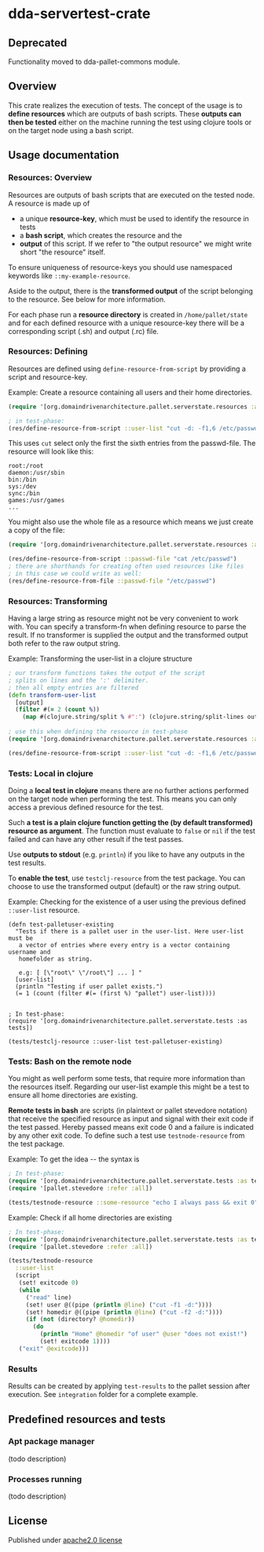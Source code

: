 # dda-servertest-crate

## Deprecated
Functionality moved to dda-pallet-commons module.

## Overview

This crate realizes the execution of tests. The concept of the usage is to __define resources__ which are outputs of bash scripts. These __outputs can then be tested__ either on the machine running the test using clojure tools or on the target node using a bash script.

## Usage documentation

### Resources: Overview

Resources are outputs of bash scripts that are executed on the tested node. A resource is made up of

  * a unique __resource-key__, which must be used to identify the resource in tests
  * a __bash script__, which creates the resource and the 
  * __output__ of this script. If we refer to "the output resource" we might write short "the resource" itself. 
  
To ensure uniqueness of resource-keys you should use namespaced keywords like `::my-example-resource`.

Aside to the output, there is the __transformed output__ of the script belonging to the resource. See below for more information.

For each phase run a __resource directory__ is created in `/home/pallet/state` and for each defined resource with a unique resource-key there will be a corresponding script (.sh) and output (.rc) file. 

### Resources: Defining 

Resources are defined using `define-resource-from-script` by providing a script and resource-key. 

Example: Create a resource containing all users and their home directories.

```clojure
(require '[org.domaindrivenarchitecture.pallet.serverstate.resources :as res])

; in test-phase:
(res/define-resource-from-script ::user-list "cut -d: -f1,6 /etc/passwd")
```

This uses `cut` select only the first the sixth entries from the passwd-file. The resource will look like this:
```
root:/root
daemon:/usr/sbin
bin:/bin
sys:/dev
sync:/bin
games:/usr/games
...
```

You might also use the whole file as a resource which means we just create a copy of the file:

```clojure
(require '[org.domaindrivenarchitecture.pallet.serverstate.resources :as res])

(res/define-resource-from-script ::passwd-file "cat /etc/passwd")
; there are shorthands for creating often used resources like files
; in this case we could write as well:
(res/define-resource-from-file ::passwd-file "/etc/passwd")
```

### Resources: Transforming 

Having a large string as resource might not be very convenient to work with. You can
specify a transform-fn when defining resource to parse the result. If no transformer
is supplied the output and the transformed output both refer to the raw output string.

Example: Transforming the user-list in a clojure structure

```clojure
; our transform functions takes the output of the script
; splits on lines and the ':' delimiter.
; then all empty entries are filtered
(defn transform-user-list
  [output] 
  (filter #(= 2 (count %)) 
    (map #(clojure.string/split % #":") (clojure.string/split-lines output))))
    
; use this when defining the resource in test-phase
(require '[org.domaindrivenarchitecture.pallet.serverstate.resources :as res])

(res/define-resource-from-script ::user-list "cut -d: -f1,6 /etc/passwd" :transform-fn transform-user-list) 
```

### Tests: Local in clojure

Doing a __local test in clojure__ means there are no further actions performed on the target node
when performing the test. This means you can only access a previous defined resource for the test.

Such __a test is a plain clojure function getting the (by default transformed) resource as argument__. The function must evaluate to `false` or `nil` if the test failed and can have any other result if the test passes.

Use __outputs to stdout__ (e.g. `println`) if you like to have any outputs in the test results.

To __enable the test__, use `testclj-resource` from the test package. You can choose to use the transformed output (default) or the raw string output.

Example: Checking for the existence of a user using the previous defined `::user-list` resource.
```
(defn test-palletuser-existing
  "Tests if there is a pallet user in the user-list. Here user-list must be
   a vector of entries where every entry is a vector containing username and
   homefolder as string.
   
   e.g: [ [\"root\" \"/root\"] ... ] "
  [user-list]
  (println "Testing if user pallet exists.")
  (= 1 (count (filter #(= (first %) "pallet") user-list))))
  
  
; In test-phase:
(require '[org.domaindrivenarchitecture.pallet.serverstate.tests :as tests])

(tests/testclj-resource ::user-list test-palletuser-existing)
```

### Tests: Bash on the remote node

You might as well perform some tests, that require more information than the resources itself. Regarding our user-list example this might be a test to ensure all home directories are existing.

__Remote tests in bash__ are scripts (in plaintext or pallet stevedore notation) that receive the specified resource as input and signal with their exit code if the test passed. Hereby passed means exit code 0 and a failure is indicated by any other exit code. To define such a test use `testnode-resource` from the test package.

Example: To get the idea -- the syntax is
```clojure
; In test-phase:
(require '[org.domaindrivenarchitecture.pallet.serverstate.tests :as tests])
(require '[pallet.stevedore :refer :all])

(tests/testnode-resource ::some-resource "echo I always pass && exit 0")
```

Example: Check if all home directories are existing
```clojure
; In test-phase:
(require '[org.domaindrivenarchitecture.pallet.serverstate.tests :as tests])
(require '[pallet.stevedore :refer :all])

(tests/testnode-resource
  ::user-list
  (script
   (set! exitcode 0)
   (while 
     ("read" line)
     (set! user @((pipe (println @line) ("cut -f1 -d:")))) 
     (set! homedir @((pipe (println @line) ("cut -f2 -d:"))))
     (if (not (directory? @homedir))
       (do
         (println "Home" @homedir "of user" @user "does not exist!")
         (set! exitcode 1))))
   ("exit" @exitcode)))
```

### Results

Results can be created by applying `test-results` to the pallet session after
execution. See ```integration``` folder for a complete example.


## Predefined resources and tests

### Apt package manager
(todo description)

### Processes running
(todo description)

## License
Published under [apache2.0 license](LICENSE.md)
